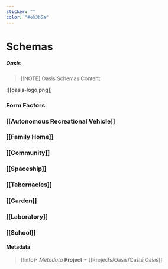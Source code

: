 ```yaml
---
sticker: ""
color: "#eb3b5a"
---
```

# Schemas
##### Oasis

> [!NOTE] Oasis Schemas
> Content


![[oasis-logo.png]]
### Form Factors
### [[Autonomous Recreational Vehicle]]
### [[Family Home]]
### [[Community]]
### [[Spaceship]]
### [[Tabernacles]]
### [[Garden]]
### [[Laboratory]]
### [[School]]

#### Metadata
> [!info]- *Metadata*
> **Project** = [[Projects/Oasis/Oasis|Oasis]]